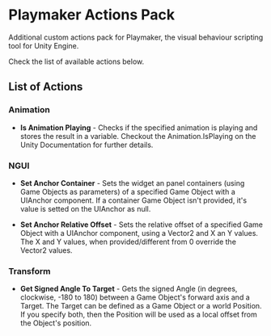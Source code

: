 # Playmaker Actions Pack

Additional custom actions pack for Playmaker, the visual behaviour scripting tool for Unity Engine.

Check the list of available actions below.

## List of Actions

### Animation
* **Is Animation Playing** - Checks if the specified animation is playing and stores the result in a variable. Checkout the Animation.IsPlaying on the Unity Documentation for further details.

### NGUI

* **Set Anchor Container** - Sets the widget an panel containers (using Game Objects as parameters) of a specified Game Object with a UIAnchor component. If a container Game Object isn't provided, it's value is setted on the UIAnchor as null.

* **Set Anchor Relative Offset** - Sets the relative offset of a specified Game Object with a UIAnchor component, using a Vector2 and X an Y values. The X and Y values, when provided/different from 0 override the Vector2 values.

### Transform
* **Get Signed Angle To Target** - Gets the signed Angle (in degrees, clockwise, -180 to 180) between a Game Object's forward axis and a Target. The Target can be defined as a Game Object or a world Position. If you specify both, then the Position will be used as a local offset from the Object's position.